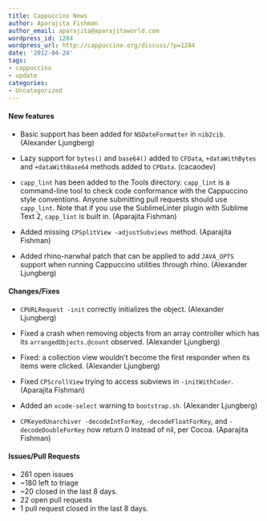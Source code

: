 ```yaml
---
title: Cappuccino News
author: Aparajita Fishman
author_email: aparajita@aparajitaworld.com
wordpress_id: 1284
wordpress_url: http://cappuccino.org/discuss/?p=1284
date: '2012-04-24'
tags:
- cappuccino
- update
categories:
- Uncategorized
---
```



#### New features

- Basic support has been added for `NSDateFormatter` in `nib2cib`. (Alexander Ljungberg)

- Lazy support for `bytes()` and `base64()` added to `CFData`, `+dataWithBytes` and `+dataWithBase64` methods added to `CPData`. (cacaodev)

- `capp_lint` has been added to the Tools directory. `capp_lint` is a command-line tool to check code conformance with the Cappuccino style conventions. Anyone submitting pull requests should use `capp_lint`. Note that if you use the SublimeLinter plugin with Sublime Text 2, `capp_lint` is built in. (Aparajita Fishman)

- Added missing `CPSplitView -adjustSubviews` method. (Aparajita Fishman)

- Added rhino-narwhal patch that can be applied to add `JAVA_OPTS` support when running Cappuccino utilities through rhino. (Alexander Ljungberg)

#### Changes/Fixes

- `CPURLRequest -init` correctly initializes the object. (Alexander Ljungberg)

- Fixed a crash when removing objects from an array controller which has its `arrangedObjects.@count` observed. (Alexander Ljungberg)

- Fixed: a collection view wouldn't become the first responder when its items were clicked. (Alexander Ljungberg)

- Fixed `CPScrollView` trying to access subviews in `-initWithCoder`. (Aparajita Fishman)

- Added an `xcode-select` warning to `bootstrap.sh`. (Alexander Ljungberg)

- `CPKeyedUnarchiver -decodeIntForKey`, `-decodeFloatForKey`, and `-decodeDoubleForKey` now return 0 instead of nil, per Cocoa. (Aparajita Fishman)


#### Issues/Pull Requests

* 261 open issues
* ~180 left to triage
* ~20 closed in the last 8 days.
* 22 open pull requests
* 1 pull request closed in the last 8 days.

